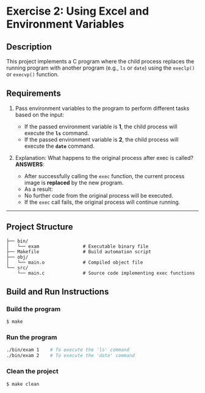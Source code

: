 # Exercise 2: Using Excel and Environment Variables

## Description
This project implements a C program where the child process replaces the running program with another program (e.g., `ls` or `date`) using the `execlp()` or `execvp()` function.

## Requirements
1. Pass environment variables to the program to perform different tasks based on the input:  
    - If the passed environment variable is **1**, the child process will execute the **`ls`** command.
    - If the passed environment variable is **2**, the child process will execute the **`date`** command.
  
2. Explanation: What happens to the original process after exec is called?
    **ANSWERS**: 
    - After successfully calling the `exec` function, the current process image is **replaced** by the new program. 
    - As a result:
    + No further code from the original process will be executed.
    + If the `exec` call fails, the original process will continue running.

---

## Project Structure
```
├── bin/         
│   └── exam                # Executable binary file
├── Makefile                # Build automation script
├── obj/         
│   └── main.o              # Compiled object file
└── src/        
    └── main.c              # Source code implementing exec functions
```

## Build and Run Instructions

### Build the program
```bash
$ make
```
### Run the program
```bash
./bin/exam 1    # To execute the 'ls' command
./bin/exam 2    # To execute the 'date' command
```
### Clean the project
```bash
$ make clean
```